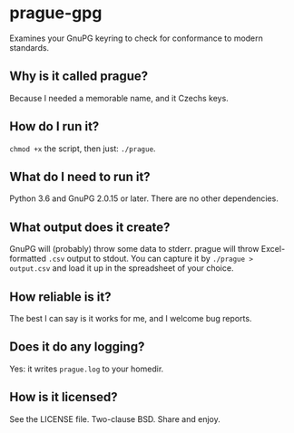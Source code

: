 # prague-gpg

Examines your GnuPG keyring to check for conformance to modern standards.

## Why is it called prague?

Because I needed a memorable name, and it Czechs keys.

## How do I run it?

`chmod +x` the script, then just: `./prague`.

## What do I need to run it?

Python 3.6 and GnuPG 2.0.15 or later.  There are no other dependencies.

## What output does it create?

GnuPG will (probably) throw some data to stderr.  prague will throw Excel-formatted `.csv` output to stdout.  You can capture it by `./prague > output.csv` and load it up in the spreadsheet of your choice.

## How reliable is it?

The best I can say is it works for me, and I welcome bug reports.

## Does it do any logging?

Yes: it writes `prague.log` to your homedir.

## How is it licensed?

See the LICENSE file.  Two-clause BSD.  Share and enjoy.
